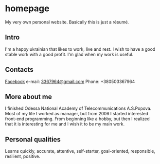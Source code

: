 # homepage
My very own personal website. Basically this is just a résumé.

## Intro
I'm a happy ukrainian that likes to work, live and rest. I wish to have a good stable work with a good profit. I'm glad when my work is useful.

## Contacts
  [Facebook](https://www.facebook.com/area51m)
  e-mail: 3367964@gmail.com
  Phone: +380503367964

## More about me
I finished Odessa National Academy of Telecommunications A.S.Popova. Most of my life I worked as manager, but from 2006 I started interested front-end programming. From beginning like a hobby, but then I realized that it is interesting for me and I wish it to be my main work.

## Personal qualities
Learns quickly, accurate, attentive, self-starter, goal-oriented, responsible, resilient, positive.
